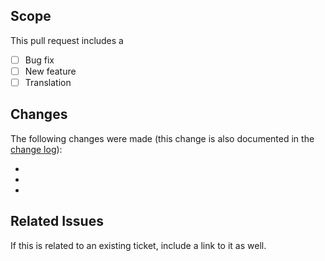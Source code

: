 ## Scope
This pull request includes a

- [ ] Bug fix
- [ ] New feature
- [ ] Translation

## Changes
The following changes were made (this change is also documented in the [change log](https://github.com/kartik-v/yii2-widget-activeform/blob/master/CHANGE.md)):

-
-
-

## Related Issues
If this is related to an existing ticket, include a link to it as well.